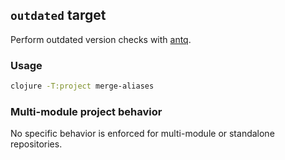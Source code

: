 ## `outdated` target

Perform outdated version checks with [antq](https://github.com/liquidz/antq).

### Usage

```bash
clojure -T:project merge-aliases
```

### Multi-module project behavior

No specific behavior is enforced for multi-module or standalone repositories.
